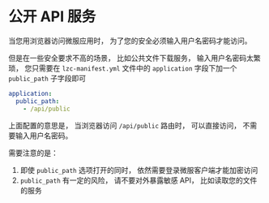 # 公开 API 服务
当您用浏览器访问微服应用时， 为了您的安全必须输入用户名密码才能访问。

但是在一些安全要求不高的场景， 比如公共文件下载服务， 输入用户名密码太繁琐， 您只需要在 `lzc-manifest.yml` 文件中的 `application` 字段下加一个 `public_path` 子字段即可

```yml
application:
  public_path:
    - /api/public
```

上面配置的意思是， 当浏览器访问 `/api/public` 路由时， 可以直接访问， 不需要输入用户名密码。

需要注意的是：
1. 即使 `public_path` 选项打开的同时， 依然需要登录微服客户端才能加密访问
2. `public_path` 有一定的风险， 请不要对外暴露敏感 API， 比如读取您的文件的服务